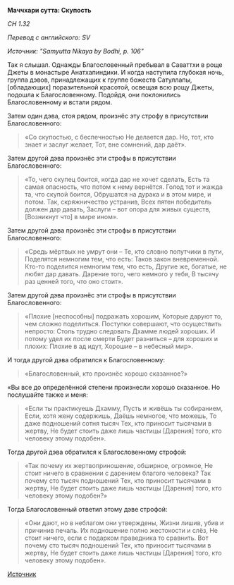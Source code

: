 **Маччхари сутта: Скупость**

*СН 1\.32*

_Перевод с английского: SV_

_Источник: "Samyutta Nikaya by Bodhi, p\. 106"_

Так я слышал\. Однажды Благословенный пребывал в Саваттхи в роще Джеты в монастыре Анатхапиндики\. И когда наступила глубокая ночь, группа дэвов, принадлежащих к группе божеств Сатуллапы, \[обладающих\] поразительной красотой, освещая всю рощу Джеты, подошла к Благословенному\. Подойдя, они поклонились Благословенному и встали рядом\.

Затем один дэва, стоя рядом, произнёс эту строфу в присутствии Благословенного:

> «Со скупостью, с беспечностью
> Не делается дар\.
> Но, тот, кто знает и заслуг желает,
> Тот, вне сомнений, дар даёт»\.

Затем другой дэва произнёс эти строфы в присутствии Благословенного:

> «То, чего скупец боится, когда дар не хочет сделать,
> Есть та самая опасность, что потом к нему вернётся\.
> Голод тот и жажда та, что скупой боится,
> Обрушатся на дурака и в этом мире, и потом\.
> Так, скряжничество устранив,
> Всех пятен победитель должен дар давать,
> Заслуги – вот опора для живых существ,
> \[Возникнут что\] в мире ином»\.

Затем другой дэва произнёс эти строфы в присутствии Благословенного:

> «Средь мёртвых не умрут они –
> Те, кто словно попутчики в пути,
> Поделятся немногим тем, что есть:
> Таков закон вневременной\.
> Кто\-то поделится немногим тем, что есть,
> Другие же, богатые, не любят дар давать\.
> Дарение того, чего немного у тебя,
> В тысячу раз ценней того, что оно стоит»\.

Затем другой дэва произнёс эти строфы в присутствии Благословенного:

> «Плохие \[неспособны\] подражать хорошим,
> Которые даруют то, чем сложно поделиться\.
> Поступки совершают, что осуществить непросто:
> Столь трудно следовать Дхамме людей хороших\.
> И потому удел их после смерти
> Будет разниться – для хороших и плохих:
> Плохие в ад идут,
> Хорошие – в небесный мир»\.

И тогда другой дэва обратился к Благословенному:

> «Благословенный, кто произнёс хорошо сказанное?»

«Вы все до определённой степени произнесли хорошо сказанное\. Но послушайте также и меня:

> «Если ты практикуешь Дхамму,
> Пусть и живёшь ты собиранием,
> Если, хотя жену содержишь,
> Даёшь немногое, что можешь,
> То даже подношений сотня тысяч
> Тех, кто приносит тысячами в жертву,
> Не будет стоить даже лишь частицы \[Дарения\] того, кто человеку этому подобен»\.

Тогда другой дэва обратился к Благословенному строфой:

> «Так почему их жертвоприношение, обширное, огромное,
> Не стоит ничего в сравнении с дарением благого человека?
> Так почему сто тысяч подношений
> Тех, кто приносит тысячами в жертву,
> Не будет стоить даже лишь частицы \[Дарения\] того, кто человеку этому подобен?»

Тогда Благословенный ответил этому дэве строфой:

> «Они дают, но в неблагом они утверждены,
> Жизни лишив, убив и причинив печаль\.
> Их подношение полно жестокости и слёз,
> Не стоит ничего, если с подарком праведника то сравнить\.
> Вот почему сто тысяч подношений
> Тех, кто приносит тысячами в жертву,
> Не будет стоить даже лишь частицы \[Дарения\] того, кто человеку этому подобен»\.

[Источник](https://www\.theravada\.ru/Teaching/Canon/Suttanta/Texts/sn1_32\-micchari\-sutta\-sv\.htm)